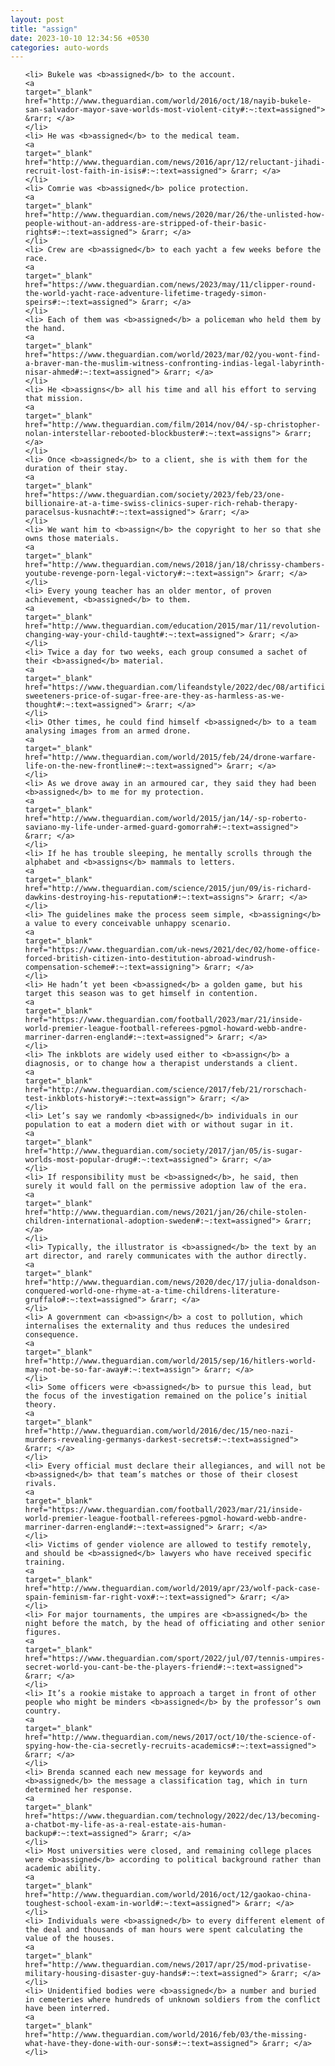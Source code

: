 ```yaml
---
layout: post
title: "assign"
date: 2023-10-10 12:34:56 +0530
categories: auto-words
---
```

<ol>

    <li> Bukele was <b>assigned</b> to the account.
    <a 
    target="_blank" 
    href="http://www.theguardian.com/world/2016/oct/18/nayib-bukele-san-salvador-mayor-save-worlds-most-violent-city#:~:text=assigned"> &rarr; </a>
    </li>
    <li> He was <b>assigned</b> to the medical team.
    <a 
    target="_blank" 
    href="http://www.theguardian.com/news/2016/apr/12/reluctant-jihadi-recruit-lost-faith-in-isis#:~:text=assigned"> &rarr; </a>
    </li>
    <li> Comrie was <b>assigned</b> police protection.
    <a 
    target="_blank" 
    href="http://www.theguardian.com/news/2020/mar/26/the-unlisted-how-people-without-an-address-are-stripped-of-their-basic-rights#:~:text=assigned"> &rarr; </a>
    </li>
    <li> Crew are <b>assigned</b> to each yacht a few weeks before the race.
    <a 
    target="_blank" 
    href="https://www.theguardian.com/news/2023/may/11/clipper-round-the-world-yacht-race-adventure-lifetime-tragedy-simon-speirs#:~:text=assigned"> &rarr; </a>
    </li>
    <li> Each of them was <b>assigned</b> a policeman who held them by the hand.
    <a 
    target="_blank" 
    href="https://www.theguardian.com/world/2023/mar/02/you-wont-find-a-braver-man-the-muslim-witness-confronting-indias-legal-labyrinth-nisar-ahmed#:~:text=assigned"> &rarr; </a>
    </li>
    <li> He <b>assigns</b> all his time and all his effort to serving that mission.
    <a 
    target="_blank" 
    href="http://www.theguardian.com/film/2014/nov/04/-sp-christopher-nolan-interstellar-rebooted-blockbuster#:~:text=assigns"> &rarr; </a>
    </li>
    <li> Once <b>assigned</b> to a client, she is with them for the duration of their stay.
    <a 
    target="_blank" 
    href="https://www.theguardian.com/society/2023/feb/23/one-billionaire-at-a-time-swiss-clinics-super-rich-rehab-therapy-paracelsus-kusnacht#:~:text=assigned"> &rarr; </a>
    </li>
    <li> We want him to <b>assign</b> the copyright to her so that she owns those materials.
    <a 
    target="_blank" 
    href="http://www.theguardian.com/news/2018/jan/18/chrissy-chambers-youtube-revenge-porn-legal-victory#:~:text=assign"> &rarr; </a>
    </li>
    <li> Every young teacher has an older mentor, of proven achievement, <b>assigned</b> to them.
    <a 
    target="_blank" 
    href="http://www.theguardian.com/education/2015/mar/11/revolution-changing-way-your-child-taught#:~:text=assigned"> &rarr; </a>
    </li>
    <li> Twice a day for two weeks, each group consumed a sachet of their <b>assigned</b> material.
    <a 
    target="_blank" 
    href="https://www.theguardian.com/lifeandstyle/2022/dec/08/artificial-sweeteners-price-of-sugar-free-are-they-as-harmless-as-we-thought#:~:text=assigned"> &rarr; </a>
    </li>
    <li> Other times, he could find himself <b>assigned</b> to a team analysing images from an armed drone.
    <a 
    target="_blank" 
    href="http://www.theguardian.com/world/2015/feb/24/drone-warfare-life-on-the-new-frontline#:~:text=assigned"> &rarr; </a>
    </li>
    <li> As we drove away in an armoured car, they said they had been <b>assigned</b> to me for my protection.
    <a 
    target="_blank" 
    href="http://www.theguardian.com/world/2015/jan/14/-sp-roberto-saviano-my-life-under-armed-guard-gomorrah#:~:text=assigned"> &rarr; </a>
    </li>
    <li> If he has trouble sleeping, he mentally scrolls through the alphabet and <b>assigns</b> mammals to letters.
    <a 
    target="_blank" 
    href="http://www.theguardian.com/science/2015/jun/09/is-richard-dawkins-destroying-his-reputation#:~:text=assigns"> &rarr; </a>
    </li>
    <li> The guidelines make the process seem simple, <b>assigning</b> a value to every conceivable unhappy scenario.
    <a 
    target="_blank" 
    href="https://www.theguardian.com/uk-news/2021/dec/02/home-office-forced-british-citizen-into-destitution-abroad-windrush-compensation-scheme#:~:text=assigning"> &rarr; </a>
    </li>
    <li> He hadn’t yet been <b>assigned</b> a golden game, but his target this season was to get himself in contention.
    <a 
    target="_blank" 
    href="https://www.theguardian.com/football/2023/mar/21/inside-world-premier-league-football-referees-pgmol-howard-webb-andre-marriner-darren-england#:~:text=assigned"> &rarr; </a>
    </li>
    <li> The inkblots are widely used either to <b>assign</b> a diagnosis, or to change how a therapist understands a client.
    <a 
    target="_blank" 
    href="http://www.theguardian.com/science/2017/feb/21/rorschach-test-inkblots-history#:~:text=assign"> &rarr; </a>
    </li>
    <li> Let’s say we randomly <b>assigned</b> individuals in our population to eat a modern diet with or without sugar in it.
    <a 
    target="_blank" 
    href="http://www.theguardian.com/society/2017/jan/05/is-sugar-worlds-most-popular-drug#:~:text=assigned"> &rarr; </a>
    </li>
    <li> If responsibility must be <b>assigned</b>, he said, then surely it would fall on the permissive adoption law of the era.
    <a 
    target="_blank" 
    href="http://www.theguardian.com/news/2021/jan/26/chile-stolen-children-international-adoption-sweden#:~:text=assigned"> &rarr; </a>
    </li>
    <li> Typically, the illustrator is <b>assigned</b> the text by an art director, and rarely communicates with the author directly.
    <a 
    target="_blank" 
    href="http://www.theguardian.com/news/2020/dec/17/julia-donaldson-conquered-world-one-rhyme-at-a-time-childrens-literature-gruffalo#:~:text=assigned"> &rarr; </a>
    </li>
    <li> A government can <b>assign</b> a cost to pollution, which internalises the externality and thus reduces the undesired consequence.
    <a 
    target="_blank" 
    href="http://www.theguardian.com/world/2015/sep/16/hitlers-world-may-not-be-so-far-away#:~:text=assign"> &rarr; </a>
    </li>
    <li> Some officers were <b>assigned</b> to pursue this lead, but the focus of the investigation remained on the police’s initial theory.
    <a 
    target="_blank" 
    href="http://www.theguardian.com/world/2016/dec/15/neo-nazi-murders-revealing-germanys-darkest-secrets#:~:text=assigned"> &rarr; </a>
    </li>
    <li> Every official must declare their allegiances, and will not be <b>assigned</b> that team’s matches or those of their closest rivals.
    <a 
    target="_blank" 
    href="https://www.theguardian.com/football/2023/mar/21/inside-world-premier-league-football-referees-pgmol-howard-webb-andre-marriner-darren-england#:~:text=assigned"> &rarr; </a>
    </li>
    <li> Victims of gender violence are allowed to testify remotely, and should be <b>assigned</b> lawyers who have received specific training.
    <a 
    target="_blank" 
    href="http://www.theguardian.com/world/2019/apr/23/wolf-pack-case-spain-feminism-far-right-vox#:~:text=assigned"> &rarr; </a>
    </li>
    <li> For major tournaments, the umpires are <b>assigned</b> the night before the match, by the head of officiating and other senior figures.
    <a 
    target="_blank" 
    href="https://www.theguardian.com/sport/2022/jul/07/tennis-umpires-secret-world-you-cant-be-the-players-friend#:~:text=assigned"> &rarr; </a>
    </li>
    <li> It’s a rookie mistake to approach a target in front of other people who might be minders <b>assigned</b> by the professor’s own country.
    <a 
    target="_blank" 
    href="http://www.theguardian.com/news/2017/oct/10/the-science-of-spying-how-the-cia-secretly-recruits-academics#:~:text=assigned"> &rarr; </a>
    </li>
    <li> Brenda scanned each new message for keywords and <b>assigned</b> the message a classification tag, which in turn determined her response.
    <a 
    target="_blank" 
    href="https://www.theguardian.com/technology/2022/dec/13/becoming-a-chatbot-my-life-as-a-real-estate-ais-human-backup#:~:text=assigned"> &rarr; </a>
    </li>
    <li> Most universities were closed, and remaining college places were <b>assigned</b> according to political background rather than academic ability.
    <a 
    target="_blank" 
    href="http://www.theguardian.com/world/2016/oct/12/gaokao-china-toughest-school-exam-in-world#:~:text=assigned"> &rarr; </a>
    </li>
    <li> Individuals were <b>assigned</b> to every different element of the deal and thousands of man hours were spent calculating the value of the houses.
    <a 
    target="_blank" 
    href="http://www.theguardian.com/news/2017/apr/25/mod-privatise-military-housing-disaster-guy-hands#:~:text=assigned"> &rarr; </a>
    </li>
    <li> Unidentified bodies were <b>assigned</b> a number and buried in cemeteries where hundreds of unknown soldiers from the conflict have been interred.
    <a 
    target="_blank" 
    href="http://www.theguardian.com/world/2016/feb/03/the-missing-what-have-they-done-with-our-sons#:~:text=assigned"> &rarr; </a>
    </li>